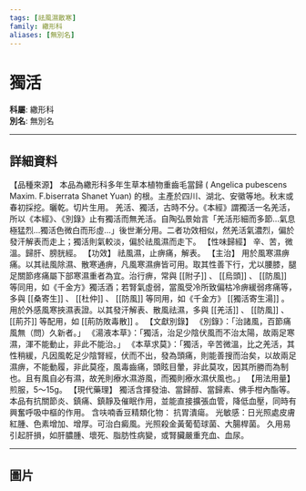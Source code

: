 ```yaml
---
tags: [祛風濕散寒]
family: 繖形科
aliases: [無別名]
---
```


# 獨活

**科屬**: 繖形科  
**別名**: 無別名  

---

## 詳細資料
【品種來源】
本品為繖形科多年生草本植物重齒毛當歸 (
Angelica pubescens
Maxim. F.biserrata Shanet Yuan) 的根。主產於四川、湖北、安徽等地。秋末或春初採挖。曬乾。切片生用。
羌活、獨活，古時不分。《本經》謂獨活一名羌活，所以《本經》、《別錄》止有獨活而無羌活。自陶弘景始言「羌活形細而多節…氣息極猛烈…獨活色微白而形虛…」後世漸分用。二者功效相似，然羌活氣濃烈，偏於發汗解表而走上；獨活則氣較淡，偏於祛風濕而走下。
【性味歸經】
辛、苦，微溫。歸肝、膀胱經。
【功效】
祛風濕，止痹痛，解表。
【主治】
用於風寒濕痹痛。以其祛風除濕、散寒通痹，凡風寒濕痹皆可用。取其性善下行，尤以腰膝，腿足關節疼痛屬下部寒濕重者為宜。治行痹，常與 [[附子]] 、 [[烏頭]] 、 [[防風]] 等同用，如《千金方》獨活酒；若腎氣虛弱，當風受冷所致偏枯冷痹緩弱疼痛等，多與 [[桑寄生]] 、 [[杜仲]] 、 [[防風]] 等同用，如《千金方》 [[獨活寄生湯]] 。
用於外感風寒挾濕表證。以其發汗解表、散風祛濕，多與 [[羌活]] 、 [[防風]] 、 [[荊芥]] 等配用，如 [[荊防敗毒散]] 。
【文獻別錄】
《別錄》：「治諸風，百節痛風無（問）久新者。」
《湯液本草》：「獨活，治足少陰伏風而不治太陽，故兩足寒濕，渾不能動止，非此不能治。」
《本草求莫》：「獨活，辛苦微溫，比之羌活，其性稍緩，凡因風乾足少陰腎經，伏而不出，發為頭痛，則能善搜而治矣，以故兩足濕痹，不能動履，非此莫痊，風毒齒痛，頭眩目暈，非此莫攻，因其所勝而為制也。且有風自必有濕，故羌則療水濕游風，而獨則療水濕伏風也。」
【用法用量】
煎服，5～15g。
【現代藥理】
獨活含揮發油、當歸醇、當歸素、佛手柑內酯等。本品有抗關節炎、鎮痛、鎮靜及催眠作用，並能直接擴張血管，降低血壓，同時有興奮呼吸中樞的作用。
含呋喃香豆精類化物：
抗胃潰瘍。
光敏感：日光照處皮膚紅腫、色素增加、增厚。可治白癜風。光照殺金黃葡萄球菌、大腸桿菌。
久用易引起肝損，如肝膿腫、壞死、脂肪性病變，或腎臟嚴重充血、血尿。

---

## 圖片
